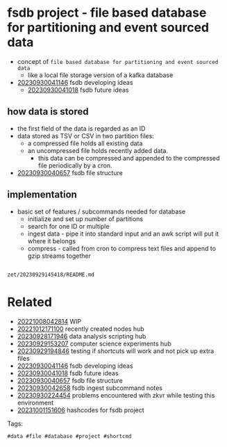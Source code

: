 # fsdb project - file based database for partitioning and event sourced data

- concept of `file based database for partitioning and event sourced data`
  - like a local file storage version of a kafka database
- [20230930041146](/zet/20230930041146/README.md) fsdb developing ideas
  - [20230930041018](/zet/20230930041018/README.md) fsdb future ideas

## how data is stored
- the first field of the data is regarded as an ID
- data stored as TSV or CSV in two partition files:
  - a compressed file holds all existing data
  - an uncompressed file holds recently added data.
    - this data can be compressed and appended to the compressed file periodically by a cron.
- [20230930040657](/zet/20230930040657/README.md) fsdb file structure

## implementation
- basic set of features / subcommands needed for database
  - initialize and set up number of partitions
  - search for one ID or multiple
  - ingest data - pipe it into standard input and an awk script will put it where it belongs
  - compress - called from cron to compress text files and append to gzip streams together

```
```

` zet/20230929145418/README.md `

# Related

- [20221008042814](/zet/20221008042814/README.md) WIP
- [20221012171100](/zet/20221012171100/README.md) recently created nodes hub
- [20230928171946](/zet/20230928171946/README.md) data analysis scripting hub
- [20230929153207](/zet/20230929153207/README.md) computer science experiments hub
- [20230929194846](/zet/20230929194846/README.md) testing if shortcuts will work and not pick up extra files
- [20230930041146](/zet/20230930041146/README.md) fsdb developing ideas
- [20230930041018](/zet/20230930041018/README.md) fsdb future ideas
- [20230930040657](/zet/20230930040657/README.md) fsdb file structure
- [20230930042658](/zet/20230930042658/README.md) fsdb ingest subcommand notes
- [20230930224454](/zet/20230930224454/README.md) problems encountered with zkvr while testing this environment
- [20231001151606](/zet/20231001151606/README.md) hashcodes for fsdb project

Tags:

    #data #file #database #project #shortcmd

